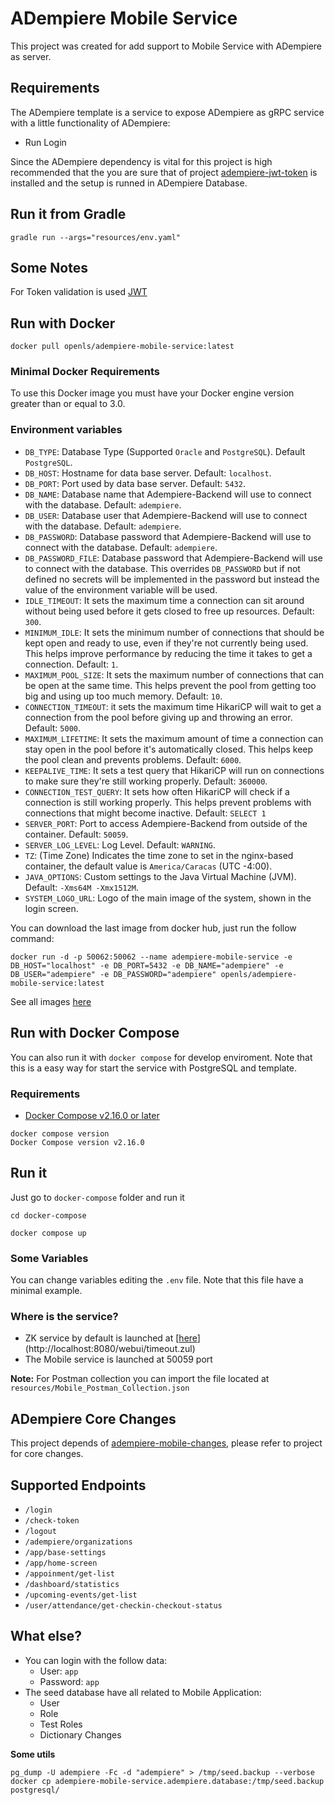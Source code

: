 # ADempiere Mobile Service

This project was created for add support to Mobile Service with ADempiere as server.

## Requirements

The ADempiere template is a service to expose ADempiere as gRPC service with a little functionality of ADempiere:
 
 - Run Login
 
Since the ADempiere dependency is vital for this project is high recommended that the you are sure that of project [adempiere-jwt-token](https://github.com/adempiere/adempiere-jwt-token) is installed and the setup is runned in ADempiere Database.

## Run it from Gradle

```Shell
gradle run --args="resources/env.yaml"
```


## Some Notes

For Token validation is used [JWT](https://www.viralpatel.net/java-create-validate-jwt-token/)

## Run with Docker

```Shell
docker pull openls/adempiere-mobile-service:latest
```

### Minimal Docker Requirements
To use this Docker image you must have your Docker engine version greater than or equal to 3.0.

### Environment variables
 * `DB_TYPE`: Database Type (Supported `Oracle` and `PostgreSQL`). Default `PostgreSQL`.
 * `DB_HOST`: Hostname for data base server. Default: `localhost`.
 * `DB_PORT`: Port used by data base server. Default: `5432`.
 * `DB_NAME`: Database name that Adempiere-Backend will use to connect with the database. Default: `adempiere`.
 * `DB_USER`: Database user that Adempiere-Backend will use to connect with the database. Default: `adempiere`.
 * `DB_PASSWORD`: Database password that Adempiere-Backend will use to connect with the database. Default: `adempiere`.
 * `DB_PASSWORD_FILE`: Database password that Adempiere-Backend will use to connect with the database. This overrides `DB_PASSWORD` but if not defined no secrets will be implemented in the password but instead the value of the environment variable will be used.
 * `IDLE_TIMEOUT`: It sets the maximum time a connection can sit around without being used before it gets closed to free up resources. Default: `300`.
 * `MINIMUM_IDLE`: It sets the minimum number of connections that should be kept open and ready to use, even if they're not currently being used. This helps improve performance by reducing the time it takes to get a connection. Default: `1`.
 * `MAXIMUM_POOL_SIZE`: It sets the maximum number of connections that can be open at the same time. This helps prevent the pool from getting too big and using up too much memory. Default: `10`.
 * `CONNECTION_TIMEOUT`: it sets the maximum time HikariCP will wait to get a connection from the pool before giving up and throwing an error. Default: `5000`.
 * `MAXIMUM_LIFETIME`: It sets the maximum amount of time a connection can stay open in the pool before it's automatically closed. This helps keep the pool clean and prevents problems. Default: `6000`.
 * `KEEPALIVE_TIME`: It sets a test query that HikariCP will run on connections to make sure they're still working properly. Default: `360000`.
 * `CONNECTION_TEST_QUERY`: It sets how often HikariCP will check if a connection is still working properly. This helps prevent problems with connections that might become inactive. Default: `SELECT 1`
 * `SERVER_PORT`: Port to access Adempiere-Backend from outside of the container. Default: `50059`.
 * `SERVER_LOG_LEVEL`: Log Level. Default: `WARNING`.
 * `TZ`: (Time Zone) Indicates the time zone to set in the nginx-based container, the default value is `America/Caracas` (UTC -4:00).
 * `JAVA_OPTIONS`: Custom settings to the Java Virtual Machine (JVM). Default: `-Xms64M -Xmx1512M`.
 * `SYSTEM_LOGO_URL`: Logo of the main image of the system, shown in the login screen.

You can download the last image from docker hub, just run the follow command:

```Shell
docker run -d -p 50062:50062 --name adempiere-mobile-service -e DB_HOST="localhost" -e DB_PORT=5432 -e DB_NAME="adempiere" -e DB_USER="adempiere" -e DB_PASSWORD="adempiere" openls/adempiere-mobile-service:latest
```

See all images [here](https://hub.docker.com/r/openls/adempiere-mobile-service)

## Run with Docker Compose

You can also run it with `docker compose` for develop enviroment. Note that this is a easy way for start the service with PostgreSQL and template.

### Requirements

- [Docker Compose v2.16.0 or later](https://docs.docker.com/compose/install/linux/)

```Shell
docker compose version
Docker Compose version v2.16.0
```

## Run it

Just go to `docker-compose` folder and run it

```Shell
cd docker-compose
```

```Shell
docker compose up
```

### Some Variables

You can change variables editing the `.env` file. Note that this file have a minimal example.


### Where is the service?

- ZK service by default is launched at [[here](http://localhost:8080)](http://localhost:8080/webui/timeout.zul)
- The Mobile service is launched at 50059 port

**Note:** For Postman collection you can import the file located at `resources/Mobile_Postman_Collection.json`

## ADempiere Core Changes

This project depends of [adempiere-mobile-changes](https://github.com/adempiere/adempiere-mobile-changes), please refer to project for core changes.


## Supported Endpoints

- `/login`
- `/check-token`
- `/logout`
- `/adempiere/organizations`
- `/app/base-settings`
- `/app/home-screen`
- `/appoinment/get-list`
- `/dashboard/statistics`
- `/upcoming-events/get-list`
- `/user/attendance/get-checkin-checkout-status`


## What else?
- You can login with the follow data:
  - User: `app`
  - Password: `app`
- The seed database have all related to Mobile Application:
  - User
  - Role
  - Test Roles
  - Dictionary Changes

**Some utils**

```Shell
pg_dump -U adempiere -Fc -d "adempiere" > /tmp/seed.backup --verbose
docker cp adempiere-mobile-service.adempiere.database:/tmp/seed.backup postgresql/
```
